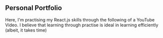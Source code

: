 ## Personal Portfolio

Here, I'm practising my React.js skills through the following of a YouTube Video. I believe that learning through practise is ideal in learning efficiently (albeit, it takes time)
